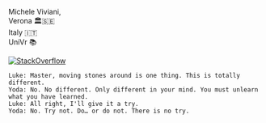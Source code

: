 Michele Viviani, <br>
Verona 🏛️🇸🇪 <br>
Italy 🇮🇹 <br>
UniVr 📚 <br>

<a href="https://stackoverflow.com/users/15506915" target="_blank">
<img alt="StackOverflow"
src="https://stackoverflow-badge.vercel.app/?userID=15506915" />
</a>


```
Luke: Master, moving stones around is one thing. This is totally different.
Yoda: No. No different. Only different in your mind. You must unlearn what you have learned.
Luke: All right, I'll give it a try.
Yoda: No. Try not. Do… or do not. There is no try.
```

<!---
vivia1990/vivia1990 is a ✨ special ✨ repository because its `README.md` (this file) appears on your GitHub profile.
You can click the Preview link to take a look at your changes.
--->
